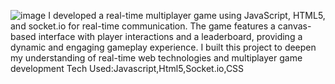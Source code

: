 ![image](https://github.com/user-attachments/assets/e1d4c1c5-b015-41fc-9f81-9e2f78fe05ee)
I developed a real-time multiplayer game using JavaScript, HTML5, and socket.io for real-time communication. The game features a canvas-based interface with player interactions and a leaderboard, providing a dynamic and engaging gameplay experience. I built this project to deepen my understanding of real-time web technologies and multiplayer game development
Tech Used:Javascript,Html5,Socket.io,CSS
